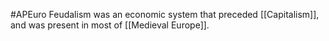 #APEuro 
Feudalism was an economic system that preceded [[Capitalism]], and was present in most of [[Medieval Europe]].